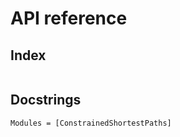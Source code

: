 # API reference

## Index

```@index
```

## Docstrings

```@autodocs
Modules = [ConstrainedShortestPaths]
```
